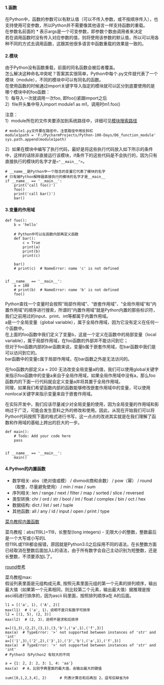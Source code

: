 #### 1.函数
在Python中，函数的参数可以有默认值（可以不传入参数，或不按顺序传入），也支持使用可变参数，所以Python并不需要像其他语言一样支持函数的重载。  
在参数名前面的 * 表示args是一个可变参数，即参数个数由调用者来决定  
若在调用函数时没有传入对应参数的值，则将使用该参数的默认值，所以可以用各种不同的方式去调用函数，这跟其他很多语言中函数重载的效果是一致的。  

#### 2.模块
由于Python没有函数重载，前面的同名函数会被后者覆盖。  
怎么解决这种命名冲突呢？答案其实很简单，Python中每个.py文件就代表了一个模块（module），不同的模块中可以有同名的函数。  
在使用函数的时候通过import关键字导入指定的模块就可以区分到底要使用的是哪个模块中的foo函数：  
1）每导入一次就调用一次foo, 即foo()紧跟import之后  
2）file开头集中导入import module1 as m1，调用时m1.foo()

注意：  
1）module所在的文件夹要添加到系统路径中，详细可见[模块搜索路径](runoob.com/python/python-modules.html)  
```
# module1.py文件要在路径中，注意路径中用反斜杠
module1path = 'F:/PycharmProjects/Python-100-Days/D6_function_module'
sys.path.append(module1path)
```

2）如果在模块中编写了执行代码，最好是将这些执行代码放入如下所示的条件中，这样的话除非直接运行该模块，if条件下的这些代码是不会执行的，因为只有直接执行的模块的名字才是`<"__main__">`。  
```
# __name__是Python中一个隐含的变量它代表了模块的名字
# 只有被Python解释器直接执行的模块的名字才是__main__
if __name__ == '__main__':
    print('call foo()')
    foo()
    print('call bar()')
    bar()
```

#### 3.变量的作用域
```
def foo():
    b = 'hello'

    # Python中可以在函数内部再定义函数
    def bar():
        c = True
        print(a)
        print(b)
        print(c)

    bar()
    # print(c)  # NameError: name 'c' is not defined


if __name__ == '__main__':
    a = 100
    # print(b)  # NameError: name 'b' is not defined
    foo()
```
Python查找一个变量时会按照“局部作用域”、“嵌套作用域”、“全局作用域”和“内置作用域”的顺序进行搜索，所谓的“内置作用域”就是Python内置的那些标识符，我们之前用过的input、print、int等都属于内置作用域。  
a是一个全局变量（global variable），属于全局作用域，因为它没有定义在任何一个函数中。  
在上面的foo函数中我们定义了变量b，这是一个定义在函数中的局部变量（local variable），属于局部作用域，在foo函数的外部并不能访问到它；  
但对于foo函数内部的bar函数来说，变量b属于嵌套作用域，在bar函数中我们是可以访问到它的。  
bar函数中的变量c属于局部作用域，在bar函数之外是无法访问的。

在foo函数内部定义a = 200 无法改变全局变量a的值，我们可以使用global关键字来指示foo函数中的变量a来自于全局作用域，如果全局作用域中没有a，那么foo函数内的下面一行代码就会定义变量a并将其置于全局作用域。  
同理，如果我们希望函数内部的函数能够修改嵌套作用域中的变量，可以使用nonlocal关键字来指示变量来自于嵌套作用域。

在实际开发中，我们应该尽量减少对全局变量的使用，因为全局变量的作用域和影响过于广泛，可能会发生意料之外的修改和使用。因此，从现在开始我们可以将Python代码按照下面的格式进行书写，这一点点的改进其实就是在我们理解了函数和作用域的基础上跨出的巨大的一步。  
```
def main():
    # Todo: Add your code here
    pass


if __name__ == '__main__':
    main()
```

#### 4.Python的内置函数
- 数学相关: abs（绝对值或模） / divmod(商和余数） / pow（幂） / round（取整，尽量避免使用） / min / max / sum
- 序列相关: len / range / next / filter / map / sorted / slice / reversed
- 类型转换: chr / ord / str / bool / int / float / complex / bin / oct / hex
- 数据结构: dict / list / set / tuple
- 其他函数: all / any / id / input / open / print / type

[菜鸟教程内置函数](runoob.com/python/python-built-in-functions.html)

菜鸟教程：abs(119L)=119，长整型(long integers) - 无限大小的整数，整数最后是一个大写或小写的L  
但119L或119l都会报错，原因就是Python3.0之后採用不同的语法，在长整数方面已经取消在整数后面加入L的语法，由于所有数字会自己主动识别为短整数，还是长整数，不须要添加L了。

[round参考](https://www.runoob.com/w3cnote/python-round-func-note.html) 

菜鸟教程max:  
假设列表里面是元组构成元素, 按照元素里面元组的第一个元素的排列顺序，输出最大值（如果第一个元素相同，则比较第二个元素，输出最大值）据推理是按ascii码进行排序的，因为ascii 码里面，按照排列顺序a在 A的后面。
```
l1 = [('a', 1), ('A', 2)]
max(l1)  # ('a', 1)，说明不是只有数字可排序
l2 = [(1, 5), (2, 3)]
max(l2)  # (2, 3)，说明不是求和后排序

a=[(1,3),(2,2),(3,1),(3,'b'),('a',1),('f',3)]
max(a)  # TypeError: '>' not supported between instances of 'str' and 'int'
a=[('1',3),('2',2),('3',1),('3','b'),('a',1),('f',3)]
max(a)  # TypeError: '>' not supported between instances of 'str' and 'int'
# Python3 与Python2 有较大的不同

a = {1: 2, 2: 2, 3: 1, 4: 'aa'}   
max(a)  # 4，比较字典里面的最大值，会输出最大的键值

sum([0,1,2,3,4], 2)      # 列表计算总和后再加 2，逗号后缺省为0
```

